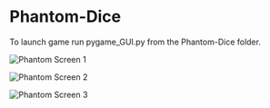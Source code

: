 # Phantom-Dice

To launch game run pygame_GUI.py from the Phantom-Dice folder.

![Phantom Screen 1](https://user-images.githubusercontent.com/113564821/190323231-5f6e3fcb-24bc-4086-943a-d00e8a6f462a.PNG)

![Phantom Screen 2](https://user-images.githubusercontent.com/113564821/190323246-e8f6a182-9e59-4ae3-a251-eb4bb5b07aa5.PNG)

![Phantom Screen 3](https://user-images.githubusercontent.com/113564821/190323251-a45532a6-23a2-422c-824e-e4454c819c48.PNG)
